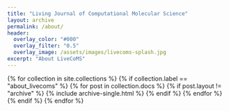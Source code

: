 ```yaml
---
title: "Living Journal of Computational Molecular Science"
layout: archive
permalink: /about/
header:
  overlay_color: "#000"
  overlay_filter: "0.5"
  overlay_image: /assets/images/livecoms-splash.jpg
excerpt: "About LiveCoMS"
---
```


{% for collection in site.collections %}
  {% if collection.label == "about_livecoms" %}
    {% for post in collection.docs %}
	  {% if post.layout != "archive" %}
        {% include archive-single.html %}
	  {% endif %}
    {% endfor %}
  {% endif %}
{% endfor %}

